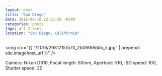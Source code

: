 ```yaml
---
layout: post
title: "San Diego"
date: 2016-09-10 22:52:39 -0700
categories: posts
tags: art travel
location: "San Diego, California"
---
```


<img src="{{ "/2016/29312151570_2b08f68ddb_k.jpg" | prepend: site.imagehost_url }}" />

Camera: Nikon D610, Focal length: 50mm, Aperture: f/10, ISO speed: 100, Shutter speed: 20
